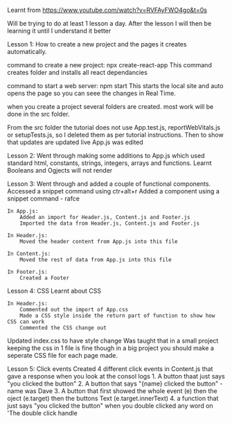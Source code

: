 Learnt from https://www.youtube.com/watch?v=RVFAyFWO4go&t=0s

Will be trying to do at least 1 lesson a day. After the lesson I will then be learning it until I understand it better 

Lesson 1: How to create a new project and the pages it creates automatically.

command to create a new project:
    npx create-react-app <app-name>
        This command creates folder <app-name> and installs all react dependancies

command to start a web server:
    npm start
        This starts the local site and auto opens the page so you can seee the changes in Real Time.

when you create a project several folders are created. most work will be done in the src folder.

From the src folder the tutorial does not use App.test.js, reportWebVitals.js or setupTests.js, so I deleted them as per tutorial instructions. Then to show that updates are updated live App.js was edited

Lesson 2:
Went through making some additions to App.js which used standard html, constants, strings, integers, arrays and functions. Learnt Booleans and Ogjects will not render

Lesson 3:
Went through and added a couple of functional components.
Accessed a snippet command using ctr+alt+r
Added a component using a snippet command - rafce

    In App.js:
        Added an import for Header.js, Content.js and Footer.js
        Imported the data from Header.js, Content.js and Footer.js

    In Header.js:
        Moved the header content from App.js into this file

    In Content.js:
        Moved the rest of data from App.js into this file

    In Footer.js:
        Created a Footer

Lesson 4: CSS
Learnt about CSS

    In Header.js:
        Commented out the import of App.css
        Made a CSS style inside the return part of function to show how CSS can work
        Commented the CSS change out

Updated index.css to have style change
Was taught that in a small project keeping the css in 1 file is fine though in a big project you should make a seperate CSS file for each page made.

Lesson 5: Click events
Created 4 different click events in Content.js that gave a response when you look at the consol logs
    1. A button thaat just says "you clicked the button"
    2. A button that says "{name} clicked the button" - name was Dave
    3. A button that first showed the whole event (e) then the oject (e.target) then the buttons Text (e.target.innerText)
    4. a function that just says "you clicked the button" when you double clicked any word on 'The double click handle